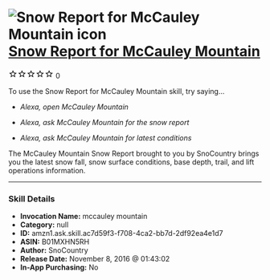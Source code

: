 # &nbsp;<img src="skill_icon" alt="Snow Report for McCauley Mountain icon" width="36"> [Snow Report for McCauley Mountain](http://alexa.amazon.com/#skills/amzn1.ask.skill.ac7d59f3-f708-4ca2-bb7d-2df92ea4e1d7)
![0 stars](../../images/ic_star_border_black_18dp_1x.png)![0 stars](../../images/ic_star_border_black_18dp_1x.png)![0 stars](../../images/ic_star_border_black_18dp_1x.png)![0 stars](../../images/ic_star_border_black_18dp_1x.png)![0 stars](../../images/ic_star_border_black_18dp_1x.png) 0

To use the Snow Report for McCauley Mountain skill, try saying...

* *Alexa, open McCauley Mountain*

* *Alexa, ask McCauley Mountain for the snow report*

* *Alexa, ask McCauley Mountain for latest conditions*

The McCauley Mountain Snow Report brought to you by SnoCountry brings you the latest snow fall, snow surface conditions,  base depth, trail, and lift operations information.

***

### Skill Details

* **Invocation Name:** mccauley mountain
* **Category:** null
* **ID:** amzn1.ask.skill.ac7d59f3-f708-4ca2-bb7d-2df92ea4e1d7
* **ASIN:** B01MXHN5RH
* **Author:** SnoCountry
* **Release Date:** November 8, 2016 @ 01:43:02
* **In-App Purchasing:** No

